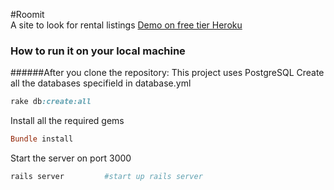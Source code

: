 #Roomit  
A site to look for rental listings
[Demo on free tier Heroku](https://damp-scrubland-65588.herokuapp.com/) 
### How to run it on your local machine
######After you clone the repository:
This project uses PostgreSQL
Create all the databases specifield in database.yml
```ruby
rake db:create:all
```

Install all the required gems
```ruby
Bundle install
```

Start the server on port 3000
```ruby
rails server         #start up rails server
```
